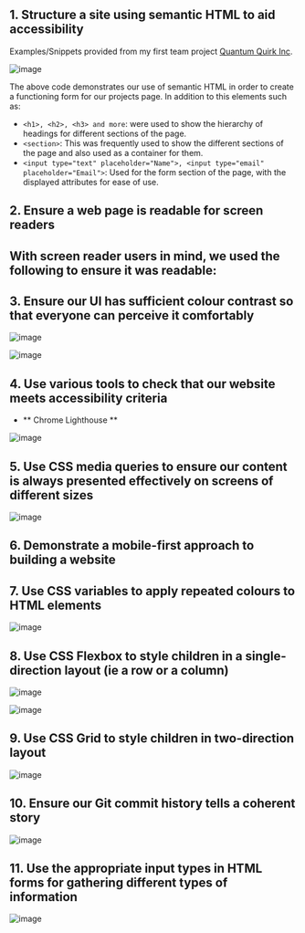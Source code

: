 ## 1. Structure a site using semantic HTML to aid accessibility
Examples/Snippets provided from my first team project [Quantum Quirk Inc](fac29a.github.io/QuantumQuirkInc./).

![image](https://github.com/FAC29A/Daniel-portfolio/assets/113857314/f40c7f7e-eb15-4e99-8828-e5e0d3a7b318)

The above code demonstrates our use of semantic HTML in order to create a functioning form for our projects page. In addition to this elements such as:
- `<h1>, <h2>, <h3> and more`: were used to show the hierarchy of headings for different sections of the page.
- `<section>`: This was frequently used to show the different sections of the page and also used as a container for them.
- `<input type="text" placeholder="Name">, <input type="email" placeholder="Email">`: Used for the form section of the page, with the displayed attributes for ease of use. 


## 2. Ensure a web page is readable for screen readers

With screen reader users in mind, we used the following to ensure it was readable:
- 

## 3. Ensure our UI has sufficient colour contrast so that everyone can perceive it comfortably

![image](https://github.com/FAC29A/Daniel-portfolio/assets/113857314/c3111bd3-1ce2-4137-9045-4beeeb3181d4)

![image](https://github.com/FAC29A/Daniel-portfolio/assets/113857314/e06c0b2f-90df-4f1e-99f8-0782b8b83980)


## 4. Use various tools to check that our website meets accessibility criteria

- ** Chrome Lighthouse **

![image](https://github.com/FAC29A/Daniel-portfolio/assets/113857314/534cdf50-9c5e-4ca0-b906-3e48f198fbcb)


## 5. Use CSS media queries to ensure our content is always presented effectively on screens of different sizes

![image](https://github.com/FAC29A/Daniel-portfolio/assets/113857314/41e25629-a4e5-4078-ad66-d943ec10a834)


## 6. Demonstrate a mobile-first approach to building a website

## 7. Use CSS variables to apply repeated colours to HTML elements

![image](https://github.com/FAC29A/Daniel-portfolio/assets/113857314/a59c21d6-b78d-4328-b005-21b73004fe10)

## 8. Use CSS Flexbox to style children in a single-direction layout (ie a row or a column)

![image](https://github.com/FAC29A/Daniel-portfolio/assets/113857314/c1640871-192f-4845-b5bc-bd11aafa9aa9)

![image](https://github.com/FAC29A/Daniel-portfolio/assets/113857314/54cfa700-7947-4184-b3a8-a2d4928cf366)


## 9. Use CSS Grid to style children in two-direction layout

![image](https://github.com/FAC29A/Daniel-portfolio/assets/113857314/930a5944-cc93-43a7-8468-1a6bd7693fa8)


## 10. Ensure our Git commit history tells a coherent story

![image](https://github.com/FAC29A/Daniel-portfolio/assets/113857314/a204e17a-5ca1-49ea-82ad-e7d2c3ae5127)


## 11. Use the appropriate input types in HTML forms for gathering different types of information

![image](https://github.com/FAC29A/Daniel-portfolio/assets/113857314/ac31b044-60dc-4e1e-9756-77283b332abe)

